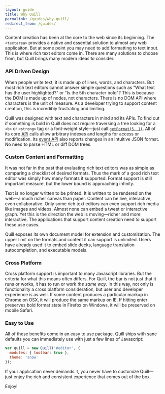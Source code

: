 ```yaml
---
layout: guide
title: Why Quill
permalink: /guides/why-quill/
redirect_from: /guides/
---
```


Content creation has been at the core to the web since its beginning. The `<textarea>` provides a native and essential solution to almost any web applicaiton. But at some point you may need to add formatting to text input. This is where rich text editors come in. There are many solutions to choose from, but Quill brings many modern ideas to consider.


### API Driven Design

When people write text, it is made up of lines, words, and characters. But most rich text editors cannot answer simple questions such as "What text has the user highlighted?" or "Is the 5th character bold"? This is because the DOM is made up of nodes, not characters. There is no DOM API where characters is the unit of measure. As a developer trying to support content creation, this is incredibly frustrating and limiting.

Quill was designed with text and characters in mind and its APIs. To find out if something is bold in Quill does not require traversing a tree looking for a `<b>` or `<strong>` tag or a font-weight style&mdash;just call [`getFormat(5, 1)`](/docs/api/#getformat). All of its core [API](/docs/api/) calls allow arbitrary indexes and lengths for access or modification. Its [event API](/docs/api/#events) also reports changes in an intuitive JSON format. No need to parse HTML or diff DOM trees.


### Custom Content and Formatting

It was not far in the past that evaluating rich text editors was as simple as comparing a checklist of desired formats. Thus the mark of a good rich text editor was simply how many formats it supported. Format support is still important measure, but the lower bound is approaching infinity.

Text is no longer written to be printed. It is written to be rendered on the web&mdash;a much richer canvas than paper. Content can be live, interactive, even collaborative. Only some rich text editors can even support rich media like images and videos. Almost none can embed a tweet or interactive graph. Yet this is the direction the web is moving&mdash;richer and more interactive. The applications that support content creation need to support these use cases.

Quill exposes its own document model for extension and customization. The upper limit on the formats and content it can support is unlimited. Users have already used it to embed slide decks, language translation autocompletion, and executable models.


### Cross Platform

Cross platform support is important to many Javascript libraries. But the criteria for what this means often differs. For Quill, the bar is not just that it runs or works, it has to run or work *the same way*. In this way, not only is functionality a cross platform consideration, but user and developer experience is as well. If some content produces a particular markup in Chrome on OSX, it will produce the same markup on IE. If hitting enter preserves bold format state in Firefox on Windows, it will be preserved on mobile Safari.


### Easy to Use

All of these benefits come in an easy to use package. Quill ships with sane defaults you can immediately use with just a few lines of Javascript:

```js
var quill = new Quill('#editor', {
  modules: { toolbar: true },
  theme: 'snow'
});
```

If your application never demands it, you never have to customize Quill&mdash;just enjoy the rich and consistent experience that comes out of the box.

Enjoy!
